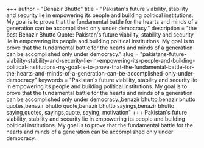 +++
author = "Benazir Bhutto"
title = "Pakistan's future viability, stability and security lie in empowering its people and building political institutions. My goal is to prove that the fundamental battle for the hearts and minds of a generation can be accomplished only under democracy."
description = "the best Benazir Bhutto Quote: Pakistan's future viability, stability and security lie in empowering its people and building political institutions. My goal is to prove that the fundamental battle for the hearts and minds of a generation can be accomplished only under democracy."
slug = "pakistans-future-viability-stability-and-security-lie-in-empowering-its-people-and-building-political-institutions-my-goal-is-to-prove-that-the-fundamental-battle-for-the-hearts-and-minds-of-a-generation-can-be-accomplished-only-under-democracy"
keywords = "Pakistan's future viability, stability and security lie in empowering its people and building political institutions. My goal is to prove that the fundamental battle for the hearts and minds of a generation can be accomplished only under democracy.,benazir bhutto,benazir bhutto quotes,benazir bhutto quote,benazir bhutto sayings,benazir bhutto saying,quotes, sayings,quote, saying, motivation"
+++
Pakistan's future viability, stability and security lie in empowering its people and building political institutions. My goal is to prove that the fundamental battle for the hearts and minds of a generation can be accomplished only under democracy.

